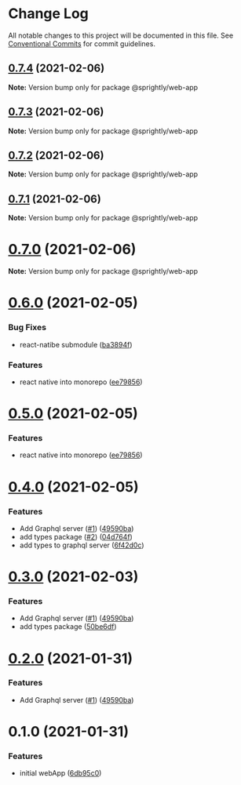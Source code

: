 # Change Log

All notable changes to this project will be documented in this file.
See [Conventional Commits](https://conventionalcommits.org) for commit guidelines.

## [0.7.4](https://github.com/shaunoff/sprightly/compare/v0.7.3...v0.7.4) (2021-02-06)

**Note:** Version bump only for package @sprightly/web-app





## [0.7.3](https://github.com/shaunoff/sprightly/compare/v0.7.2...v0.7.3) (2021-02-06)

**Note:** Version bump only for package @sprightly/web-app





## [0.7.2](https://github.com/shaunoff/sprightly/compare/v0.7.1...v0.7.2) (2021-02-06)

**Note:** Version bump only for package @sprightly/web-app





## [0.7.1](https://github.com/shaunoff/sprightly/compare/v0.7.0...v0.7.1) (2021-02-06)

**Note:** Version bump only for package @sprightly/web-app





# [0.7.0](https://github.com/shaunoff/sprightly/compare/v0.6.0...v0.7.0) (2021-02-06)

**Note:** Version bump only for package @sprightly/web-app





# [0.6.0](https://github.com/shaunoff/sprightly/compare/v0.4.0...v0.6.0) (2021-02-05)


### Bug Fixes

* react-natibe submodule ([ba3894f](https://github.com/shaunoff/sprightly/commit/ba3894f5ba7134de4202bf8b1e41e0f1b1f0a2af))


### Features

* react native into monorepo ([ee79856](https://github.com/shaunoff/sprightly/commit/ee79856a96735e9c120a39cc78423460ac13052b))





# [0.5.0](https://github.com/shaunoff/sprightly/compare/v0.4.0...v0.5.0) (2021-02-05)


### Features

* react native into monorepo ([ee79856](https://github.com/shaunoff/sprightly/commit/ee79856a96735e9c120a39cc78423460ac13052b))





# [0.4.0](https://github.com/shaunoff/sprightly/compare/v0.1.0...v0.4.0) (2021-02-05)


### Features

* Add Graphql server ([#1](https://github.com/shaunoff/sprightly/issues/1)) ([49590ba](https://github.com/shaunoff/sprightly/commit/49590ba3fa403936c2ee6c6192389cf848c63b3e))
* add types package ([#2](https://github.com/shaunoff/sprightly/issues/2)) ([04d764f](https://github.com/shaunoff/sprightly/commit/04d764fb03aae079b966028df4f723fefe858d3d))
* add types to graphql server ([6f42d0c](https://github.com/shaunoff/sprightly/commit/6f42d0c1435ef5edae870fbd808e4505764fa1c0))





# [0.3.0](https://github.com/shaunoff/sprightly/compare/v0.1.0...v0.3.0) (2021-02-03)


### Features

* Add Graphql server ([#1](https://github.com/shaunoff/sprightly/issues/1)) ([49590ba](https://github.com/shaunoff/sprightly/commit/49590ba3fa403936c2ee6c6192389cf848c63b3e))
* add types package ([50be6df](https://github.com/shaunoff/sprightly/commit/50be6dfc49d0ea8def08bd3aca3c715e4fc7e5fa))





# [0.2.0](https://github.com/shaunoff/sprightly/compare/v0.1.0...v0.2.0) (2021-01-31)


### Features

* Add Graphql server ([#1](https://github.com/shaunoff/sprightly/issues/1)) ([49590ba](https://github.com/shaunoff/sprightly/commit/49590ba3fa403936c2ee6c6192389cf848c63b3e))





# 0.1.0 (2021-01-31)


### Features

* initial webApp ([6db95c0](https://github.com/shaunoff/sprightly/commit/6db95c03e1d3f654cffbeaa5654cc5a756a0ad6b))
